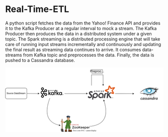 # Real-Time-ETL
A python script fetches the data from the Yahoo! Finance API and provides it to the Kafka Producer at a regular interval to mock a stream. The Kafka Producer then produces the data in a distributed system under a given topic. The Spark streaming is a distributed processing engine that will take care of running input streams incrementally and continuously and updating the final result as streaming data continues to arrive. It consumes data-streams from Kafka topic and preprocesses the data. Finally, the data is pushed to a Cassandra database.

![alt text](https://github.com/srblodhi/real-time-etl/blob/main/Data_Stream.svg?raw=true)

